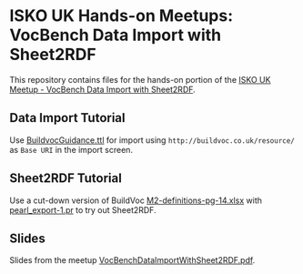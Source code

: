 # ISKO UK Hands-on Meetups: VocBench Data Import with Sheet2RDF

This repository contains files for the hands-on portion of the [ISKO UK Meetup - VocBench Data Import with Sheet2RDF](https://www.meetup.com/Knowledge-Organisation-London/events/277052172/).

## Data Import Tutorial

Use [BuildvocGuidance.ttl](./BuildvocGuidance.ttl) for import using `http://buildvoc.co.uk/resource/` as `Base URI` in the import screen.

## Sheet2RDF Tutorial

Use a cut-down version of BuildVoc [M2-definitions-pg-14.xlsx](./M2-definitions-pg-14.xlsx) with [pearl_export-1.pr](./pearl_export-1.pr) to try out Sheet2RDF.

## Slides

Slides from the meetup [VocBenchDataImportWithSheet2RDF.pdf](./VocBenchDataImportWithSheet2RDF.pdf).